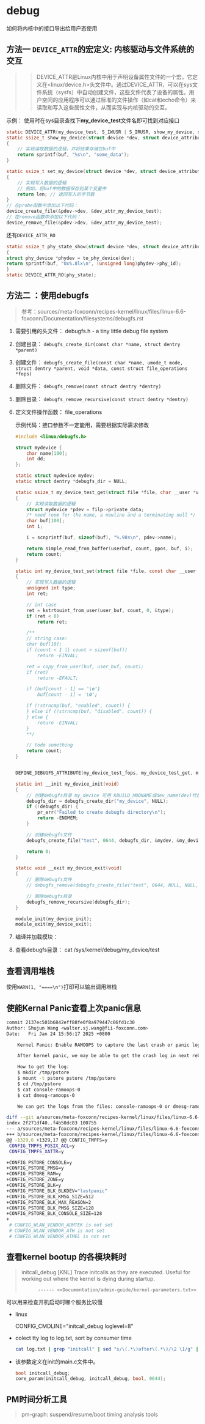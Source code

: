 # debug

如何将内核中的接口导出给用户态使用

## 方法一 `DEVICE_ATTR`的宏定义: 内核驱动与文件系统的交互

>> DEVICE_ATTR是Linux内核中用于声明设备属性文件的一个宏，它定义在<linux/device.h>头文件中。通过DEVICE_ATTR，可以在sys文件系统（sysfs）中自动创建文件，这些文件代表了设备的属性。用户空间的应用程序可以通过标准的文件操作（如cat和echo命令）来读取和写入这些属性文件，从而实现与内核驱动的交互。

示例： 使用时在sys目录查找下**my_device_test**文件名即可找到对应接口

```c
static DEVICE_ATTR(my_device_test, S_IWUSR | S_IRUSR, show_my_device, set_my_device); // my_device_test是属性文件名，S_IWUSR | S_IRUSR是文件权限，show_my_device和set_my_device是读取和写入属性文件的回调函数。
static ssize_t show_my_device(struct device *dev, struct device_attribute *attr, char *buf)
{
    // 实现读取数据的逻辑，并将结果存储在buf中
    return sprintf(buf, "%s\n", "some_data");
}

static ssize_t set_my_device(struct device *dev, struct device_attribute *attr, const char *buf, size_t len)
{
    // 实现写入数据的逻辑
    // 例如，将buf中的数据保存到某个变量中
    return len; // 返回写入的字节数
}
// 在probe函数中添加以下代码：
device_create_file(&pdev->dev, &dev_attr_my_device_test);
// 在remove函数中添加以下代码：
device_remove_file(&pdev->dev, &dev_attr_my_device_test);
```

还有`DEVICE_ATTR_RO`

```c
static ssize_t phy_state_show(struct device *dev, struct device_attribute *attr, char *buf)
{
struct phy_device *phydev = to_phy_device(dev);
return sprintf(buf, "0x%.8lx\n", (unsigned long)phydev->phy_id);
}
static DEVICE_ATTR_RO(phy_state);

```

## 方法二 ：使用debugfs

> 参考：sources/meta-foxconn/recipes-kernel/linux/files/linux-6.6-foxconn/Documentation/filesystems/debugfs.rst

1. 需要引用的头文件： debugfs.h - a tiny little debug file system
1. 创建目录： `debugfs_create_dir(const char *name, struct dentry *parent)`
1. 创建文件： `debugfs_create_file(const char *name, umode_t mode, struct dentry *parent, void *data, const struct file_operations *fops)`
1. 删除文件： `debugfs_remove(const struct dentry *dentry)`
1. 删除目录： `debugfs_remove_recursive(const struct dentry *dentry)`
1. 定义文件操作函数： file_operations

    示例代码：接口参数不一定能用，需要根据实际需求修改

    ```c
    #include <linux/debugfs.h>

    struct mydevice {
        char name[100];
        int dd;
    };

    static struct mydevice mydev;
    static struct dentry *debugfs_dir = NULL;

    static ssize_t my_device_test_get(struct file *file, char __user *user_buf, size_t count, loff_t *ppos)
    {
        // 实现读取数据的逻辑
        struct mydevice *pdev = filp->private_data;
	    /* need room for the name, a newline and a terminating null */
        char buf[100];
        int i;

        i = scnprintf(buf, sizeof(buf), "%.98s\n", pdev->name);

        return simple_read_from_buffer(userbuf, count, ppos, buf, i);
        return count;
    }

    static int my_device_test_set(struct file *file, const char __user *user_buf, size_t count, loff_t *ppos)
    {
        // 实现写入数据的逻辑
        unsigned int type;
        int ret;

        // int case
        ret = kstrtouint_from_user(user_buf, count, 0, &type);
        if (ret < 0)
            return ret;

        /**
        // string case:
        char buf[10];
        if (count < 1 || count > sizeof(buf))
            return -EINVAL;

        ret = copy_from_user(buf, user_buf, count);
        if (ret)
            return -EFAULT;

        if (buf[count - 1] == '\n')
            buf[count - 1] = '\0';

        if (!strncmp(buf, "enabled", count)) {
        } else if (!strncmp(buf, "disabled", count)) {
        } else {
            return -EINVAL;
        }
        **/

        // todo something
        return count;
    }


    DEFINE_DEBUGFS_ATTRIBUTE(my_device_test_fops, my_device_test_get, my_device_test_set, "");

    static int __init my_device_init(void)
    {
        // 创建debugfs目录 my_device 可用 KBUILD_MODNAME或dev_name(dev)代替
        debugfs_dir = debugfs_create_dir("my_device", NULL);
        if (!debugfs_dir) {
            pr_err("Failed to create debugfs directory\n");
            return -ENOMEM;
        }

        // 创建debugfs文件
        debugfs_create_file("test", 0644, debugfs_dir, &mydev, &my_device_test_fops);

        return 0;
    }

    static void __exit my_device_exit(void)
    {
        // 删除debugfs文件
        // debugfs_remove(debugfs_create_file("test", 0644, NULL, NULL, &my_device_test_fops));

        // 删除debugfs目录
        debugfs_remove_recursive(debugfs_dir);
    }

    module_init(my_device_init);
    module_exit(my_device_exit);
    ```

1. 编译并加载模块：
1. 查看debugfs目录： cat /sys/kernel/debug/my_device/test

## 查看调用堆栈

使用`WARN(1, "====\n")`打印可以输出调用堆栈

## 使能Kernal Panic查看上次panic信息

```sh
commit 2137ec501b6842eff88fe0f8a979447c06fd1c30
Author: Shujun Wang <walter.sj.wang@fii-foxconn.com>
Date:   Fri Jan 24 15:56:17 2025 +0800

    Kernel Panic: Enable RAMOOPS to capture the last crash or panic log to RAM

    After kernel panic, we may be able to get the crash log in next reboot

    How to get the log:
    $ mkdir /tmp/pstore
    $ mount -t pstore pstore /tmp/pstore
    $ cd /tmp/pstore
    $ cat console-ramoops-0
    $ cat dmesg-ramoops-0

    We can get the logs from the files: console-ramoops-0 or dmesg-ramoops-0

diff --git a/sources/meta-foxconn/recipes-kernel/linux/files/linux-6.6-foxconn/arch/arm64/configs/defconfig b/sources/meta-foxconn/recipes-kernel/linux/files/linux-6.6-foxconn/arch/arm64/configs/defconfig
index 2f271df40..f4b50dc83 100755
--- a/sources/meta-foxconn/recipes-kernel/linux/files/linux-6.6-foxconn/arch/arm64/configs/defconfig
+++ b/sources/meta-foxconn/recipes-kernel/linux/files/linux-6.6-foxconn/arch/arm64/configs/defconfig
@@ -1329,6 +1329,17 @@ CONFIG_TMPFS=y
 CONFIG_TMPFS_POSIX_ACL=y
 CONFIG_TMPFS_XATTR=y

+CONFIG_PSTORE_CONSOLE=y
+CONFIG_PSTORE_PMSG=y
+CONFIG_PSTORE_RAM=y
+CONFIG_PSTORE_ZONE=y
+CONFIG_PSTORE_BLK=y
+CONFIG_PSTORE_BLK_BLKDEV="lastpanic"
+CONFIG_PSTORE_BLK_KMSG_SIZE=512
+CONFIG_PSTORE_BLK_MAX_REASON=2
+CONFIG_PSTORE_BLK_PMSG_SIZE=128
+CONFIG_PSTORE_BLK_CONSOLE_SIZE=128
+
 # CONFIG_WLAN_VENDOR_ADMTEK is not set
 # CONFIG_WLAN_VENDOR_ATH is not set
 # CONFIG_WLAN_VENDOR_ATMEL is not set
```

## 查看kernel bootup 的各模块耗时

> initcall_debug	[KNL] Trace initcalls as they are executed.  Useful
> for working out where the kernel is dying during
> startup.
>
>           ------ <<Documentation/admin-guide/kernel-parameters.txt>>

可以用来检查开机启动时哪个服务比较慢

- linux

    CONFIG_CMDLINE="initcall_debug loglevel=8"

- colect tty log to log.txt, sort by consumer time

    ```sh
    cat log.txt | grep "initcall" | sed "s/\(.*\)after\(.*\)/\2 \1/g" | sort -n
    ```

- 该参数定义在init的main.c文件中。

    ```c
    bool initcall_debug;
    core_param(initcall_debug, initcall_debug, bool, 0644);
    ```

## PM时间分析工具

> pm-graph: suspend/resume/boot timing analysis tools
